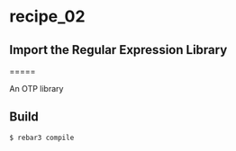 # recipe_02
## Import the Regular Expression Library
=====

An OTP library

Build
-----

    $ rebar3 compile
